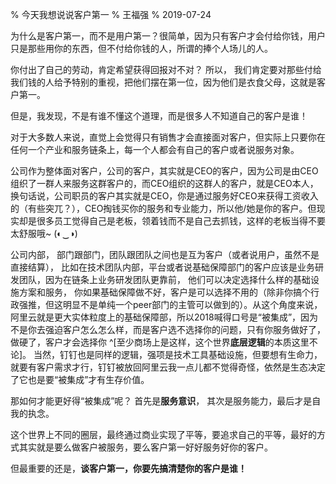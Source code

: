 % 今天我想说说客户第一
% 王福强
% 2019-07-24

为什么是客户第一，而不是用户第一？很简单，因为只有客户才会付给你钱，用户只是那些用你的东西，但不付给你钱的人，所谓的捧个人场儿的人。

你付出了自己的劳动，肯定希望获得回报对不对？ 所以， 我们肯定要对那些付给我们钱的人给予特别的重视，把他们摆在第一位，因为他们是衣食父母，这就是客户第一。

但是，我发现，不是有谁不懂这个道理，而是很多人不知道自己的客户是谁！

对于大多数人来说，直觉上会觉得只有销售才会直接面对客户，但实际上只要你在任何一个产业和服务链条上，每一个人都会有自己的客户或者说服务对象。

公司作为整体面对客户，公司的客户，其实就是CEO的客户，因为公司是由CEO组织了一群人来服务这群客户的，而CEO组织的这群人的客户，就是CEO本人，换句话说，公司职员的客户其实就是CEO，你是通过服务好CEO来获得工资收入的（有些突兀？），CEO掏钱买你的服务和专业能力，所以他/她是你的客户。但现实却是很多员工觉得自己是老板，领着钱而不是自己去抓钱，这样的老板当得不要太舒服哦~ (◐‿◑)﻿

公司内部， 部门跟部门，团队跟团队之间也是互为客户（或者说用户，虽然不是直接结算）， 比如在技术团队内部，平台或者说基础保障部门的客户应该是业务研发团队，因为在链条上业务研发团队更靠前， 他们可以决定选择什么样的基础设施方案和服务， 你如果基础保障做不好，客户是可以选择不用的（除非你搞个行政强推，但这明显不是单纯一个peer部门的主管可以做到的）。从这个角度来说，阿里云就是更大实体粒度上的基础保障部，所以2018喊得口号是“被集成”，因为不是你去强迫客户怎么怎么样，而是客户选不选择你的问题，只有你服务做好了，做硬了，客户才会选择你 ^[至少商场上是这样，这个世界**底层逻辑**的本质这里不论]。 当然，钉钉也是同样的逻辑，强项是技术工具基础设施，但要想有生命力，就要有客户需求才行，钉钉被放回阿里云我一点儿都不觉得奇怪，依然是生态决定了它也是要“被集成”才有生存价值。

那如何才能更好得“被集成”呢？ 首先是**服务意识**， 其次是服务能力，最后才是自我的执念。

这个世界上不同的圈层，最终通过商业实现了平等，要追求自己的平等，最好的方式其实就是要么做客户被服务，要么客户第一好好服务好你的客户。 

但最重要的还是，**谈客户第一，你要先搞清楚你的客户是谁！**
